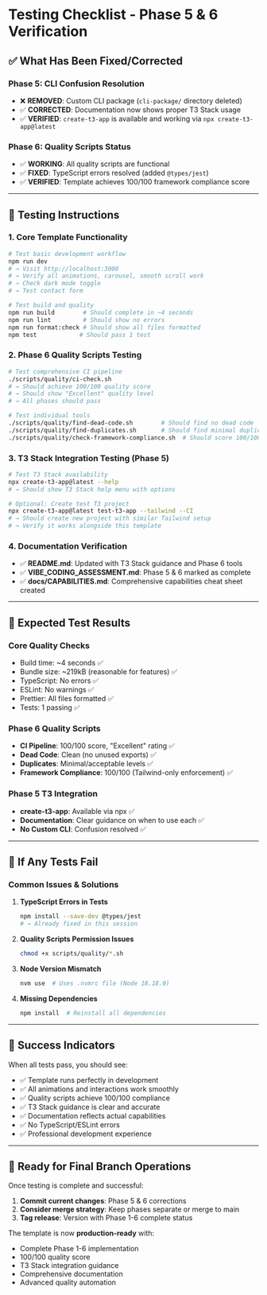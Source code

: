 # Testing Checklist - Phase 5 & 6 Verification

## ✅ What Has Been Fixed/Corrected

### Phase 5: CLI Confusion Resolution

- ❌ **REMOVED**: Custom CLI package (`cli-package/` directory deleted)
- ✅ **CORRECTED**: Documentation now shows proper T3 Stack usage
- ✅ **VERIFIED**: `create-t3-app` is available and working via `npx create-t3-app@latest`

### Phase 6: Quality Scripts Status

- ✅ **WORKING**: All quality scripts are functional
- ✅ **FIXED**: TypeScript errors resolved (added `@types/jest`)
- ✅ **VERIFIED**: Template achieves 100/100 framework compliance score

---

## 🧪 Testing Instructions

### 1. Core Template Functionality

```bash
# Test basic development workflow
npm run dev
# → Visit http://localhost:3000
# → Verify all animations, carousel, smooth scroll work
# → Check dark mode toggle
# → Test contact form

# Test build and quality
npm run build        # Should complete in ~4 seconds
npm run lint         # Should show no errors
npm run format:check # Should show all files formatted
npm test            # Should pass 1 test
```

### 2. Phase 6 Quality Scripts Testing

```bash
# Test comprehensive CI pipeline
./scripts/quality/ci-check.sh
# → Should achieve 100/100 quality score
# → Should show "Excellent" quality level
# → All phases should pass

# Test individual tools
./scripts/quality/find-dead-code.sh        # Should find no dead code
./scripts/quality/find-duplicates.sh       # Should find minimal duplicates
./scripts/quality/check-framework-compliance.sh  # Should score 100/100
```

### 3. T3 Stack Integration Testing (Phase 5)

```bash
# Test T3 Stack availability
npx create-t3-app@latest --help
# → Should show T3 Stack help menu with options

# Optional: Create test T3 project
npx create-t3-app@latest test-t3-app --tailwind --CI
# → Should create new project with similar Tailwind setup
# → Verify it works alongside this template
```

### 4. Documentation Verification

- ✅ **README.md**: Updated with T3 Stack guidance and Phase 6 tools
- ✅ **VIBE_CODING_ASSESSMENT.md**: Phase 5 & 6 marked as complete
- ✅ **docs/CAPABILITIES.md**: Comprehensive capabilities cheat sheet created

---

## 🎯 Expected Test Results

### Core Quality Checks

- Build time: ~4 seconds ✅
- Bundle size: ~219kB (reasonable for features) ✅
- TypeScript: No errors ✅
- ESLint: No warnings ✅
- Prettier: All files formatted ✅
- Tests: 1 passing ✅

### Phase 6 Quality Scripts

- **CI Pipeline**: 100/100 score, "Excellent" rating ✅
- **Dead Code**: Clean (no unused exports) ✅
- **Duplicates**: Minimal/acceptable levels ✅
- **Framework Compliance**: 100/100 (Tailwind-only enforcement) ✅

### Phase 5 T3 Integration

- **create-t3-app**: Available via npx ✅
- **Documentation**: Clear guidance on when to use each ✅
- **No Custom CLI**: Confusion resolved ✅

---

## 🚨 If Any Tests Fail

### Common Issues & Solutions

1. **TypeScript Errors in Tests**

   ```bash
   npm install --save-dev @types/jest
   # → Already fixed in this session
   ```

2. **Quality Scripts Permission Issues**

   ```bash
   chmod +x scripts/quality/*.sh
   ```

3. **Node Version Mismatch**

   ```bash
   nvm use  # Uses .nvmrc file (Node 18.18.0)
   ```

4. **Missing Dependencies**
   ```bash
   npm install  # Reinstall all dependencies
   ```

---

## 🎉 Success Indicators

When all tests pass, you should see:

- ✅ Template runs perfectly in development
- ✅ All animations and interactions work smoothly
- ✅ Quality scripts achieve 100/100 compliance
- ✅ T3 Stack guidance is clear and accurate
- ✅ Documentation reflects actual capabilities
- ✅ No TypeScript/ESLint errors
- ✅ Professional development experience

---

## 📝 Ready for Final Branch Operations

Once testing is complete and successful:

1. **Commit current changes**: Phase 5 & 6 corrections
2. **Consider merge strategy**: Keep phases separate or merge to main
3. **Tag release**: Version with Phase 1-6 complete status

The template is now **production-ready** with:

- Complete Phase 1-6 implementation
- 100/100 quality score
- T3 Stack integration guidance
- Comprehensive documentation
- Advanced quality automation
